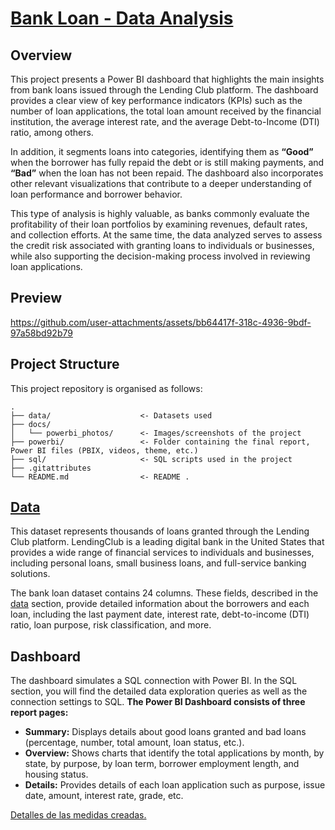 # [Bank Loan - Data Analysis](https://app.powerbi.com/view?r=eyJrIjoiZDVjNWQ5MzYtMzA3Zi00ODYzLWE5YjUtMzhlZWY4NzZlZWQyIiwidCI6IjFlYmE0NDNmLTIzZTUtNDUzNC05MGQxLTA5NzZhYWJlODZhYyIsImMiOjR9 "Power BI link")

## Overview 

This project presents a Power BI dashboard that highlights the main insights from bank loans issued through the Lending Club platform. The dashboard provides a clear view of key performance indicators (KPIs) such as the number of loan applications, the total loan amount received by the financial institution, the average interest rate, and the average Debt-to-Income (DTI) ratio, among others.

In addition, it segments loans into categories, identifying them as **“Good”** when the borrower has fully repaid the debt or is still making payments, and **“Bad”** when the loan has not been repaid. The dashboard also incorporates other relevant visualizations that contribute to a deeper understanding of loan performance and borrower behavior.

This type of analysis is highly valuable, as banks commonly evaluate the profitability of their loan portfolios by examining revenues, default rates, and collection efforts. At the same time, the data analyzed serves to assess the credit risk associated with granting loans to individuals or businesses, while also supporting the decision-making process involved in reviewing loan applications.


## Preview

https://github.com/user-attachments/assets/bb64417f-318c-4936-9bdf-97a58bd92b79

## Project Structure

This project repository is organised as follows: 

```text
.
├── data/                    <- Datasets used
├── docs/
│   └── powerbi_photos/      <- Images/screenshots of the project
├── powerbi/                 <- Folder containing the final report, Power BI files (PBIX, videos, theme, etc.)
├── sql/                     <- SQL scripts used in the project
├── .gitattributes
└── README.md                <- README .
```

## [Data](https://github.com/Margaly-Flores/Bank-Loan-Analysis-PowerBI-SQL/blob/main/data/DATA_DESCRIPTION.md)
This dataset represents thousands of loans granted through the Lending Club platform. LendingClub is a leading digital bank in the United States that provides a wide range of financial services to individuals and businesses, including personal loans, small business loans, and full-service banking solutions.

The bank loan dataset contains 24 columns. These fields, described in the [data](https://github.com/Margaly-Flores/Bank-Loan-Analysis-PowerBI-SQL/blob/main/data/DATA_DESCRIPTION.md) section, provide detailed information about the borrowers and each loan, including the last payment date, interest rate, debt-to-income (DTI) ratio, loan purpose, risk classification, and more.


## Dashboard
The dashboard simulates a SQL connection with Power BI. In the SQL section, you will find the detailed data exploration queries as well as the connection settings to SQL.
**The Power BI Dashboard consists of three report pages:**
+ **Summary:** Displays details about good loans granted and bad loans (percentage, number, total amount, loan status, etc.).  
+ **Overview:** Shows charts that identify the total applications by month, by state, by purpose, by loan term, borrower employment length, and housing status.
+ **Details:** Provides details of each loan application such as purpose, issue date, amount, interest rate, grade, etc.

[Detalles de las medidas creadas.]() 